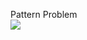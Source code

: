 Pattern Problem
<br />
<img src="https://media.geeksforgeeks.org/wp-content/uploads/20230201105319/Pattern-Printing-in-Java.jpg" />
